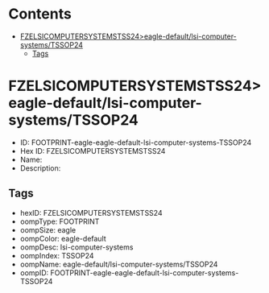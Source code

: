 



Contents
========

* [FZELSICOMPUTERSYSTEMSTSS24>eagle-default/lsi-computer-systems/TSSOP24](#fzelsicomputersystemstss24eagle-defaultlsi-computer-systemstssop24)
	* [Tags](#tags)

# FZELSICOMPUTERSYSTEMSTSS24>eagle-default/lsi-computer-systems/TSSOP24

- ID: FOOTPRINT-eagle-eagle-default-lsi-computer-systems-TSSOP24
- Hex ID: FZELSICOMPUTERSYSTEMSTSS24
- Name: 
- Description: 

## Tags

- hexID: FZELSICOMPUTERSYSTEMSTSS24
- oompType: FOOTPRINT
- oompSize: eagle
- oompColor: eagle-default
- oompDesc: lsi-computer-systems
- oompIndex: TSSOP24
- oompName: eagle-default/lsi-computer-systems/TSSOP24
- oompID: FOOTPRINT-eagle-eagle-default-lsi-computer-systems-TSSOP24
